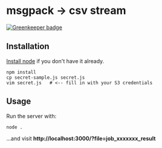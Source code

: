 # msgpack -> csv stream

[![Greenkeeper badge](https://badges.greenkeeper.io/feross/msgpack-csv-stream.svg)](https://greenkeeper.io/)

## Installation

[Install node](http://nodejs.org/) if you don't have it already.

```
npm install
cp secret-sample.js secret.js
vim secret.js   # <-- fill in with your S3 credentials
```

## Usage

Run the server with:

```
node .
```

...and visit **http://localhost:3000/?file=job_xxxxxxx_result**
